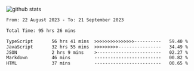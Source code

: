 
![github stats](https://github-readme-stats.vercel.app/api?username=realmahd1&show_icons=true&theme=codeSTACKr&hide_rank=true&count_private=true)

<!--START_SECTION:waka-->

```txt
From: 22 August 2023 - To: 21 September 2023

Total Time: 95 hrs 26 mins

TypeScript       56 hrs 41 mins  >>>>>>>>>>>>>>>----------   59.40 %
JavaScript       32 hrs 55 mins  >>>>>>>>>----------------   34.49 %
JSON             2 hrs 9 mins    >------------------------   02.27 %
Markdown         46 mins         -------------------------   00.82 %
HTML             37 mins         -------------------------   00.65 %
```

<!--END_SECTION:waka-->
